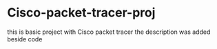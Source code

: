 # Cisco-packet-tracer-proj
this is basic project with Cisco packet tracer 
the description was added beside code
